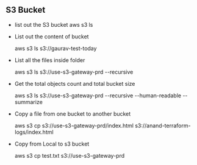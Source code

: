 ## S3 Bucket

- list out the S3 bucket
    aws s3 ls 
   
- List out the content of bucket 

    aws s3 ls s3://gaurav-test-today
    
- List all the files inside folder

    aws s3 ls s3://use-s3-gateway-prd --recursive
    
- Get the total objects count and total bucket size

     aws s3 ls s3://use-s3-gateway-prd --recursive --human-readable --summarize
     
 - Copy a file from one bucket to another bucket

    aws s3 cp s3://use-s3-gateway-prd/index.html s3://anand-terraform-logs/index.html
    
 - Copy from Local to s3 bucket

    aws s3 cp test.txt s3://use-s3-gateway-prd
